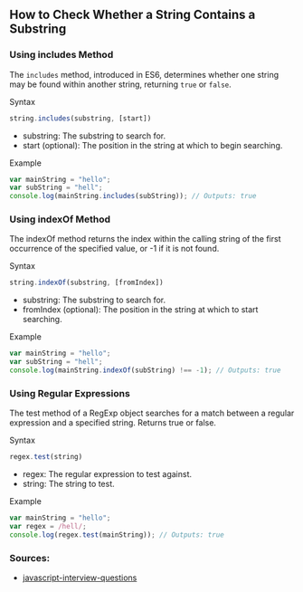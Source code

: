 ## How to Check Whether a String Contains a Substring
### Using includes Method
The `includes` method, introduced in ES6, determines whether one string may be found within another string, returning 
`true` or `false`.

Syntax
```js
string.includes(substring, [start])
```
* substring: The substring to search for.
* start (optional): The position in the string at which to begin searching.

Example
```js
var mainString = "hello";
var subString = "hell";
console.log(mainString.includes(subString)); // Outputs: true
```

### Using indexOf Method
The indexOf method returns the index within the calling string of the first occurrence of the specified value, or -1 if
it is not found.

Syntax
```js
string.indexOf(substring, [fromIndex])
```
* substring: The substring to search for.
* fromIndex (optional): The position in the string at which to start searching.

Example
```js
var mainString = "hello";
var subString = "hell";
console.log(mainString.indexOf(subString) !== -1); // Outputs: true
```

### Using Regular Expressions
The test method of a RegExp object searches for a match between a regular expression and a specified string.
Returns true or false.

Syntax
```js
regex.test(string)
```
* regex: The regular expression to test against.
* string: The string to test.

Example
```js
var mainString = "hello";
var regex = /hell/;
console.log(regex.test(mainString)); // Outputs: true
```

### Sources:
* [javascript-interview-questions](https://github.com/sudheerj/javascript-interview-questions)
